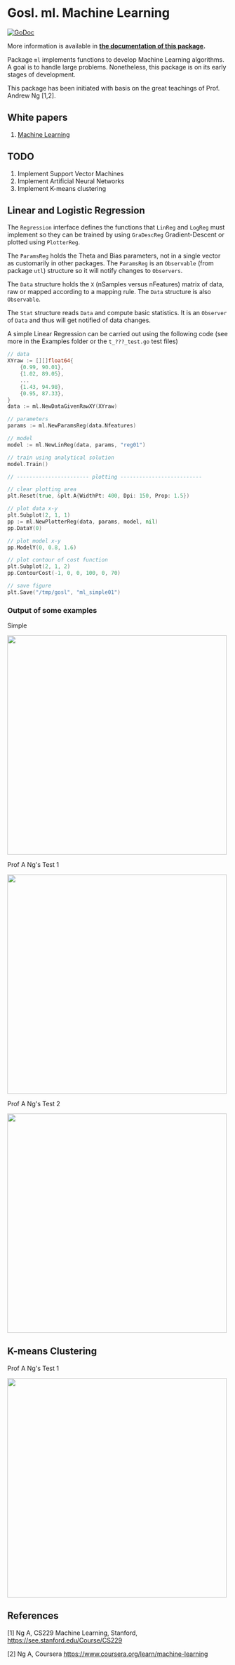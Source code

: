 # Gosl. ml. Machine Learning

[![GoDoc](https://godoc.org/github.com/cpmech/gosl/ml?status.svg)](https://godoc.org/github.com/cpmech/gosl/ml) 

More information is available in **[the documentation of this package](https://godoc.org/github.com/cpmech/gosl/ml).**

Package `ml` implements functions to develop Machine Learning algorithms. A goal is to handle large
problems. Nonetheless, this package is on its early stages of development.

This package has been initiated with basis on the great teachings of Prof. Andrew Ng [1,2].

## White papers

1. [Machine Learning](https://github.com/cpmech/gosl/blob/master/doc/machlearn.pdf)

## TODO

1. Implement Support Vector Machines
2. Implement Artificial Neural Networks
3. Implement K-means clustering

## Linear and Logistic Regression

The `Regression` interface defines the functions that `LinReg` and `LogReg` must implement so they
can be trained by using `GraDescReg` Gradient-Descent or plotted using `PlotterReg`.

The `ParamsReg` holds the Theta and Bias parameters, not in a single vector as customarily in other
packages. The `ParamsReg` is an `Observable` (from package `utl`) structure so it will notify
changes to `Observers`.

The `Data` structure holds the `X` (nSamples versus nFeatures) matrix of data, raw or mapped
according to a mapping rule. The `Data` structure is also `Observable`.

The `Stat` structure reads `Data` and compute basic statistics. It is an `Observer` of `Data` and
thus will get notified of data changes.

A simple Linear Regression can be carried out using the following code (see more in the Examples
folder or the `t_???_test.go` test files)

```go
// data
XYraw := [][]float64{
    {0.99, 90.01},
    {1.02, 89.05},
    ...
    {1.43, 94.98},
    {0.95, 87.33},
}
data := ml.NewDataGivenRawXY(XYraw)

// parameters
params := ml.NewParamsReg(data.Nfeatures)

// model
model := ml.NewLinReg(data, params, "reg01")

// train using analytical solution
model.Train()

// ----------------------- plotting --------------------------

// clear plotting area
plt.Reset(true, &plt.A{WidthPt: 400, Dpi: 150, Prop: 1.5})

// plot data x-y
plt.Subplot(2, 1, 1)
pp := ml.NewPlotterReg(data, params, model, nil)
pp.DataY(0)

// plot model x-y
pp.ModelY(0, 0.8, 1.6)

// plot contour of cost function
plt.Subplot(2, 1, 2)
pp.ContourCost(-1, 0, 0, 100, 0, 70)

// save figure
plt.Save("/tmp/gosl", "ml_simple01")
```

### Output of some examples

Simple
<div id="container">
<p><img src="../examples/figs/ml_simple01.png" width="500"></p>
</div>

Prof A Ng's Test 1
<div id="container">
<p><img src="../examples/figs/ml_ang01.png" width="500"></p>
</div>

Prof A Ng's Test 2
<div id="container">
<p><img src="../examples/figs/ml_ang02.png" width="500"></p>
</div>


## K-means Clustering

Prof A Ng's Test 1
<div id="container">
<p><img src="../examples/figs/ml_kmeans01.png" width="500"></p>
</div>

## References

[1] Ng A, CS229 Machine Learning, Stanford, https://see.stanford.edu/Course/CS229

[2] Ng A, Coursera https://www.coursera.org/learn/machine-learning
